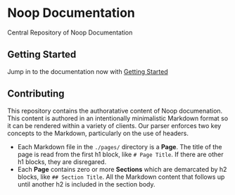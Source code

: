 # Noop Documentation

Central Repository of Noop Documentation

## Getting Started
Jump in to the documentation now with [Getting Started](pages/GettingStarted.md)

## Contributing
This repository contains the authoratative content of Noop documenation. This content is authored in an intentionally minimalistic Markdown format so it can be rendered within a variety of clients. Our parser enforces two key concepts to the Markdown, particularly on the use of headers.

- Each Markdown file in the `./pages/` directory is a **Page**. The title of the page is read from the first h1 block, like `# Page Title`. If there are other h1 blocks, they are disregared.
- Each **Page** contains zero or more **Sections** which are demarcated by h2 blocks, like `## Section Title`. All the Markdown content that follows up until another h2 is included in the section body.
